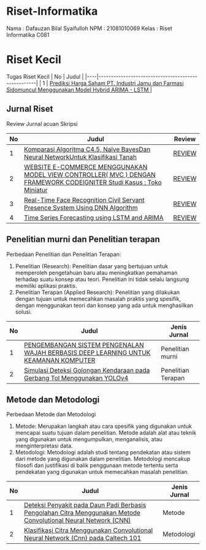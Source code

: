 # Riset-Informatika
Nama  : Dafauzan Bilal Syaifulloh
NPM   : 21081010069
Kelas : Riset Informatika C081

# Riset Kecil
Tugas Riset Kecil
| No | Judul                                              |
|----|----------------------------------------------------|
| 1  | [Prediksi Harga Saham PT. Industri Jamu dan Farmasi Sidomuncul Menggunakan Model Hybrid ARIMA - LSTM ](https://www.canva.com/design/DAGXZtjBaOE/UhRmTJrRq7C9mzv0xsCg1w/edit?utm_content=DAGXZtjBaOE&utm_campaign=designshare&utm_medium=link2&utm_source=sharebutton)             |

## Jurnal Riset
Review Jurnal acuan Skripsi

| No | Judul                                              | Review          |
|----|----------------------------------------------------|-------------------|
| 1  | [Komparasi Algoritma C4.5, Naïve BayesDan Neural NetworkUntuk Klasifikasi Tanah](https://ejournal.bsi.ac.id/ejurnal/index.php/ji/article/view/1002/pdf)                | [REVIEW](https://docs.google.com/document/d/1ZUaCx5jq4nZahIRmKF6b5C9LCRBW3sxLBTZfEQT6gL4/edit?usp=sharing) |
| 2  | [WEBSITE E-COMMERCE MENGGUNAKAN MODEL VIEW CONTROLLER( MVC ) DENGAN FRAMEWORK CODEIGNITER Studi Kasus : Toko Miniatur](https://ojs.amikom.ac.id/index.php/dasi/article/view/225/210)  | [REVIEW](https://docs.google.com/document/d/1ztK7Wa93OUKeI0I35jT2Li0Qbq7rfaIrHP7tUMVEQPk/edit?usp=sharing)    |
| 3  | [Real-Time Face Recognition Civil Servant Presence System Using DNN Algorithm](https://jurnal.ugm.ac.id/ijccs/article/view/77026)  | [REVIEW](https://docs.google.com/document/d/1RMUS3vNSaqSSOo47JGIlKFsvivweZy8KoWAcSxycv-0/edit?usp=sharing)    |
| 4  | [Time Series Forecasting using LSTM and ARIMA](https://jurnal.ugm.ac.id/ijccs/article/view/77026)  | [REVIEW](https://thesai.org/Publications/ViewPaper?Volume=14&Issue=1&Code=IJACSA&SerialNo=33)    |

## Penelitian murni dan Penelitian terapan

Perbedaan Penelitian dan Penelitian Terapan:

1. Penelitian (Research): Penelitian dasar yang bertujuan untuk memperoleh pengetahuan baru atau meningkatkan pemahaman terhadap suatu konsep atau teori. Penelitian ini tidak selalu langsung memiliki aplikasi praktis.
2. Penelitian Terapan (Applied Research): Penelitian yang dilakukan dengan tujuan untuk memecahkan masalah praktis yang spesifik, dengan menggunakan teori dan konsep yang ada untuk menghasilkan solusi.

| No | Judul                                              | Jenis Jurnal          |
|----|----------------------------------------------------|-------------------|
| 1  | [PENGEMBANGAN SISTEM PENGENALAN WAJAH BERBASIS DEEP LEARNING UNTUK KEAMANAN KOMPUTER](https://journal.universitaspahlawan.ac.id/index.php/jrpp/article/view/26787)                | Penelitian murni |
| 2  | [Simulasi Deteksi Golongan Kendaraan pada Gerbang Tol Menggunakan YOLOv4](https://ejurnal.umri.ac.id/index.php/coscitech/article/view/3928)  | Penelitian Terapan    |

## Metode dan Metodologi

Perbedaan Metode dan Metodologi

1. Metode: Merupakan langkah atau cara spesifik yang digunakan untuk mencapai suatu tujuan dalam penelitian. Metode adalah alat atau teknik yang digunakan untuk mengumpulkan, menganalisis, atau menginterpretasi data.
2. Metodologi: Metodologi adalah studi tentang pendekatan atau sistem dari metode yang digunakan dalam penelitian. Metodologi mencakup filosofi dan justifikasi di balik penggunaan metode tertentu serta pendekatan yang digunakan untuk memecahkan masalah penelitian.

| No | Judul                                              | Jenis Jurnal          |
|----|----------------------------------------------------|-------------------|
| 1  | [Deteksi Penyakit pada Daun Padi Berbasis Pengolahan Citra Menggunakan Metode Convolutional Neural Network (CNN) ](https://pdfs.semanticscholar.org/98ef/fac749872b34e9862ecd5e3e557853d50c86.pdf)                | Metode |
| 2  | [Klasifikasi Citra Menggunakan Convolutional Neural Network (Cnn) pada Caltech 101](https://ejurnal.its.ac.id/index.php/teknik/article/viewFile/15696/2553) | Metodologi|
